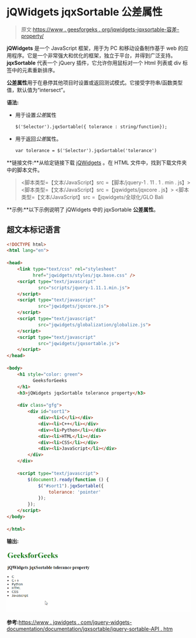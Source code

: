 # jQWidgets jqxSortable 公差属性

> 原文:[https://www . geesforgeks . org/jqwidgets-jqxsortable-容差-property/](https://www.geeksforgeeks.org/jqwidgets-jqxsortable-tolerance-property/)

**jQWidgets** 是一个 JavaScript 框架，用于为 PC 和移动设备制作基于 web 的应用程序。它是一个非常强大和优化的框架，独立于平台，并得到广泛支持。 **jqxSortable** 代表一个 jQuery 插件，它允许你用鼠标对一个 Html 列表或 div 标签中的元素重新排序。

**公差属性**用于在悬停其他项目时设置或返回测试模式。它接受字符串/函数类型值，默认值为“intersect”。

**语法:**

*   用于设置*公差*属性

    ```html
    $('Selector').jqxSortable({ tolerance : string/function});
    ```

*   用于返回*公差*属性。

    ```html
    var tolerance = $('Selector').jqxSortable('tolerance')
    ```

**链接文件:**从给定链接下载 [jQWidgets](https://www.jqwidgets.com/download/) 。在 HTML 文件中，找到下载文件夹中的脚本文件。

> <link type="”text/css”" rel="”Stylesheet”" href="”jqwidgets/styles/jqx.base.css”">
> <脚本类型=【文本/JavaScript】src =【脚本/jquery-1 . 11 . 1 . min . js】></脚本>
> <脚本类型=【文本/JavaScript】src =【jqwidgets/jqxcore . js】></脚本>
> <脚本类型=【文本/JavaScript】src =【jqwidgets/全球化/GLO Bali

**示例:**以下示例说明了 jQWidgets 中的 jqxSortable **公差属性**。

## 超文本标记语言

```html
<!DOCTYPE html>
<html lang="en">

<head>
    <link type="text/css" rel="stylesheet" 
          href="jqwidgets/styles/jqx.base.css" />
    <script type="text/javascript" 
            src="scripts/jquery-1.11.1.min.js">
    </script>
    <script type="text/javascript" 
            src="jqwidgets/jqxcore.js">
    </script>
    <script type="text/javascript" 
            src="jqwidgets/globalization/globalize.js">
    </script>
    <script type="text/javascript" 
            src="jqwidgets/jqxsortable.js">
    </script>
</head>

<body>
    <h1 style="color: green">
          GeeksforGeeks 
    </h1>
    <h3>jQWidgets jqxSortable tolerance property</h3>

    <div class="gfg">
        <div id="sort1">
            <div><li>C</li></div>
            <div><li>C++</li></div>
            <div><li>Python</li></div>
            <div><li>HTML</li></div>
            <div><li>CSS</li></div>
            <div><li>JavaScript</li></div>
        </div> 
    </div>

    <script type="text/javascript">
        $(document).ready(function () {
            $("#sort1").jqxSortable({
                tolerance: 'pointer'            
            });
        });
    </script>
</body>

</html>
```

**输出:**

![](img/a1a464d2435ac5927094fb1db8b49beb.png)

**参考:**[https://www . jqwidgets . com/jquery-widgets-documentation/documentation/jqxsortable/jquery-sortable-API . htm](https://www.jqwidgets.com/jquery-widgets-documentation/documentation/jqxsortable/jquery-sortable-api.htm)